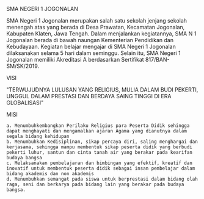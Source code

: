 SMA NEGERI 1 JOGONALAN

SMA Negeri 1 Jogonalan merupakan salah satu sekolah jenjang sekolah menengah atas yang berada di Desa Prawatan, Kecamatan Jogonalan, Kabupaten Klaten, Jawa Tengah. Dalam menjalankan kegiatannya, SMA N 1 Jogonalan berada di bawah naungan Kementerian Pendidikan dan Kebudayaan. Kegiatan belajar mengajar di SMA Negeri 1 Jogonalan dilaksanakan selama 5 hari dalam seminggu. Selain itu, SMA Negeri 1 Jogonalan memiliki Akreditasi A berdasarkan Sertifikat 817/BAN-SM/SK/2019.




VISI

"TERWUJUDNYA LULUSAN YANG RELIGIUS, MULIA DALAM BUDI PEKERTI, UNGGUL DALAM PRESTASI DAN BERDAYA SAING TINGGI DI ERA GLOBALISASI"

MISI

    a. Menumbuhkembangkan Perilaku Religius para Peserta Didik sehingga dapat menghayati dan mengamalkan ajaran Agama yang dianutnya dalam segala bidang kehidupan
    b. Menumbuhkan Kedisiplinan, sikap percaya diri, saling menghargai dan kerjasama, sehingga mampu membentuk sikap peserta didik yang berbudi pekerti luhur, santun dan cinta tanah air yang berakar pada kearifan budaya bangsa
    c. Melaksanakan pembelajaran dan bimbingan yang efektif, kreatif dan inovatif untuk membentuk peserta didik sebagai insan pembelajar dalam bidang akademis dan non akademis
    d. Menumbuhkan semangat pada siswa untuk berprestasi dalam bidang olah raga, seni dan berkarya pada bidang lain yang berakar pada budaya bangsa.
